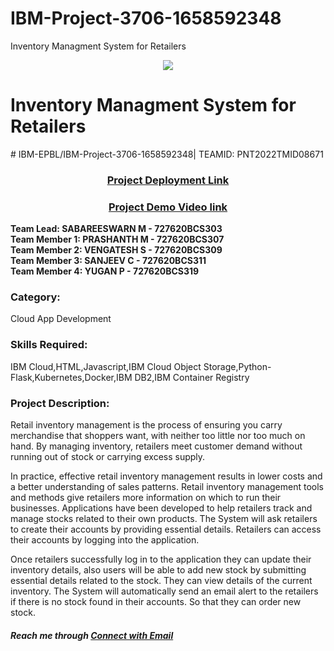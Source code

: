 # IBM-Project-3706-1658592348
Inventory Managment System for Retailers

<p align="center">
<img src="https://upload.wikimedia.org/wikipedia/commons/thumb/5/51/IBM_logo.svg/800px-IBM_logo.svg.png"></p>

# Inventory Managment System for Retailers
<p># IBM-EPBL/IBM-Project-3706-1658592348|   TEAMID: PNT2022TMID08671</p>
<div align="center"><h3> <a href = "https://drive.google.com/file/d/1OX2RMVwAtJFPk3jZT58C4kPZrJtZFQfM/view?usp=share_link">Project Deployment Link</a></h3>  </div>
<div align="center"><h3> <a href = "https://drive.google.com/file/d/1OX2RMVwAtJFPk3jZT58C4kPZrJtZFQfM/view?usp=share_link">Project Demo Video link</a></h3>  </div>
<b>Team Lead:  SABAREESWARN M - 727620BCS303<br>
Team Member 1: PRASHANTH M - 727620BCS307<br>
Team Member 2: VENGATESH S - 727620BCS309<br>
Team Member 3: SANJEEV C - 727620BCS311<br>
Team Member 4: YUGAN P - 727620BCS319<br></b>
<body>
<h3>Category: </h3>Cloud App Development
<br>
<h3>Skills Required: </h3>
IBM Cloud,HTML,Javascript,IBM Cloud Object Storage,Python-Flask,Kubernetes,Docker,IBM DB2,IBM Container Registry
<h3>Project Description:</h3>
  
Retail inventory management is the process of ensuring you carry merchandise that shoppers want, with neither too little nor too much on hand. By managing inventory, retailers meet customer demand without running out of stock or carrying excess supply.

In practice, effective retail inventory management results in lower costs and a better understanding of sales patterns. Retail inventory management tools and methods give retailers more information on which to run their businesses. Applications have been developed to help retailers track and manage stocks related to their own products. The System will ask retailers to create their accounts by providing essential details. Retailers can access their accounts by logging into the application.

Once retailers successfully log in to the application they can update their inventory details, also users will be able to add new stock by submitting essential details related to the stock. They can view details of the current inventory. The System will automatically send an email alert to the retailers if there is no stock found in their accounts.  So that they can order new stock.
</body>

 <h5> Reach me through <a href = "mailto: sabareeswaran2001@gmail.com">Connect with Email</a> 
 
